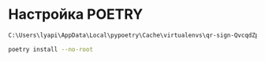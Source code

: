 # Настройка POETRY

```bash
C:\Users\lyapi\AppData\Local\pypoetry\Cache\virtualenvs\qr-sign-QvcqdZpD-py3.12\Scripts\activate.ps1
```

```bash
poetry install --no-root
```
